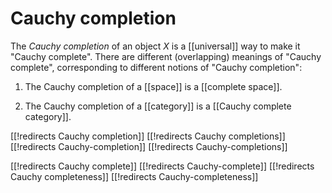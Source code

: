 # Cauchy completion

The *Cauchy completion* of an object $X$ is a [[universal]] way to make it "Cauchy complete".  There are different (overlapping) meanings of "Cauchy complete", corresponding to different notions of "Cauchy completion":

1. The Cauchy completion of a [[space]] is a [[complete space]].

1. The Cauchy completion of a [[category]] is a [[Cauchy complete category]].


[[!redirects Cauchy completion]]
[[!redirects Cauchy completions]]
[[!redirects Cauchy-completion]]
[[!redirects Cauchy-completions]]

[[!redirects Cauchy complete]]
[[!redirects Cauchy-complete]]
[[!redirects Cauchy completeness]]
[[!redirects Cauchy-completeness]]

